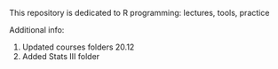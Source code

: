 This repository is dedicated to R programming: lectures, tools, practice

Additional info:
1. Updated courses folders 20.12
2. Added Stats III folder
